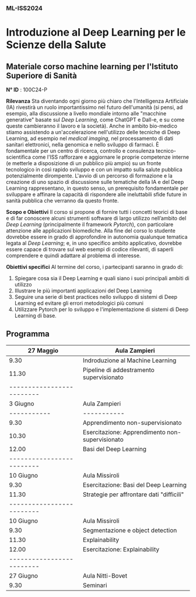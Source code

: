 ### ML-ISS2024
# Introduzione al Deep Learning per le Scienze della Salute
## Materiale corso machine learning per l'Istituto Superiore di Sanità
**N° ID** : 100C24-P


**Rilevanza**
Sta diventando ogni giorno più chiaro che l'Intelligenza Artificiale (IA) rivestirà un ruolo importantissimo nel
futuro dell'umanità (si pensi, ad esempio, alla discussione a livello mondiale intorno alle "macchine
generative" basate sul *Deep Learning*, come ChatGPT e Dall-e, e su come queste cambieranno il lavoro e la
società).
Anche in ambito bio-medico stiamo assistendo a un'accelerazione nell'utilizzo delle tecniche di Deep
Learning, ad esempio nel *medical imaging*, nel processamento di dati sanitari elettronici, nella genomica e
nello sviluppo di farmaci.
È fondamentale per un centro di ricerca, controllo e consulenza tecnico-scientifica come l'ISS rafforzare e
aggiornare le proprie competenze interne (e metterle a disposizione di un pubblico più ampio) su un fronte
tecnologico in così rapido sviluppo e con un impatto sulla salute pubblica potenzialmente dirompente.
L'avvio di un percorso di formazione e la creazione di uno spazio di discussione sulle tematiche della IA e
del Deep Learning rappresentano, in questo senso, un prerequisito fondamentale per sviluppare e affinare la
capacità di rispondere alle ineluttabili sfide future in sanità pubblica che verranno da questo fronte.

**Scopo e Obiettivi**
Il corso si propone di fornire tutti i concetti teorici di base e di far conoscere alcuni strumenti software di
largo utilizzo nell’ambito del *Deep Learning* (principalmente il framework *Pytorch*), con particolare
attenzione alle applicazioni biomediche. Alla fine del corso lo studente dovrebbe essere in grado di
approfondire in autonomia qualunque tematica legata al *Deep Learning*; e, in uno specifico ambito
applicativo, dovrebbe essere capace di trovare sul web esempi di codice rilevanti, di saperli comprendere e
quindi adattare al problema di interesse.

**Obiettivi specifici**
Al termine del corso, i partecipanti saranno in grado di:
1. Spiegare cosa sia il Deep Learning e quali siano i suoi principali ambiti di utilizzo
2. Illustrare le più importanti applicazioni del Deep Learning
3. Seguire una serie di best practices nello sviluppo di sistemi di Deep Learning ed evitare gli errori metodologici più comuni
4. Utilizzare Pytorch per lo sviluppo e l'implementazione di sistemi di Deep Learning di base.

## Programma
| 27 Maggio | Aula Zampieri |
| ----------- | ----------- |
| 9.30 | Indroduzione al Machine Learning |
|11.30 | Pipeline di addestramento supervisionato |
|-------------------------|
| 3 Giugno | Aula Zampieri |
| ----------- | -----------|
| 9.30 | Apprendimento non-supervisionato |
|10.30 | Esercitazione: Apprendimento non-supervisionato |
|12.00 | Basi del Deep Learning |
|-------------------------|
| 10 Giugno | Aula Missiroli |
| 9.30 | Esercitazione: Basi del Deep Learning |
|11.30 |Strategie per affrontare dati "difficili"|
|-------------------------|
| 10 Giugno | Aula Missiroli |
| 9.30 | Segmentazione e object detection |
|11.30 |Explainability|
|12.00 | Esercitazione: Explainability |
|-------------------------|
| 27 Giugno | Aula Nitti-Bovet |
| 9.30 | Seminari|

